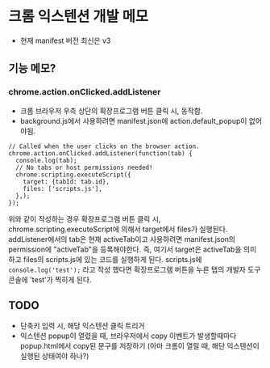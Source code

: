 # 크롬 익스텐션 개발 메모

- 현재 manifest 버전 최신은 v3

## 기능 메모?

### chrome.action.onClicked.addListener 
- 크롬 브라우저 우측 상단의 확장프로그램 버튼 클릭 시, 동작함.
- background.js에서 사용하려면 manifest.json에 action.default_popup이 없어야됨. 
```
// Called when the user clicks on the browser action.
chrome.action.onClicked.addListener(function(tab) {
  console.log(tab);
  // No tabs or host permissions needed!
  chrome.scripting.executeScript({
    target: {tabId: tab.id},
    files: ['scripts.js'],
  },);
});
```
위와 같이 작성하는 경우 확장프로그램 버튼 클릭 시, chrome.scripting.executeScript에 의해서 target에서 files가 실행된다.
addListener에서의 tab은 현재 activeTab이고 사용하려면 manifest.json의 permission에 "activeTab"을 등록해야한다.
즉, 여기서 target은 activeTab을 의미하고 files의 scripts.js에 있는 코드를 실행하게 된다.
scripts.js에 `console.log('test');` 라고 작성 했다면 확장프로그램 버튼을 누른 탭의 개발자 도구 콘솔에 'test'가 찍히게 된다.

## TODO
- 단축키 입력 시, 해당 익스텐션 클릭 트리거 
- 익스텐션 popup이 열렸을 때, 브라우저에서 copy 이벤트가 발생할때마다 popup.html에서 copy된 문구를 저장하기 (아마 크롬이 열릴 때, 해단 익스텐션이 실행된 상태여야 하나?)
